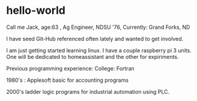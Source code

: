 # hello-world
Call me Jack, age:63 , Ag Engineer, NDSU '76, Currently: Grand Forks, ND

I have seed Git-Hub referenced often lately and wanted to get involved.

I am just getting started learning linux. I have a couple raspberry pi 3 units. One will be dedicated to homeassistant and the other for expiriments.

Previous programming experience:  College: Fortran

1980's : Applesoft basic for accounting programs

2000's  ladder logic programs for industrial automation using PLC.

